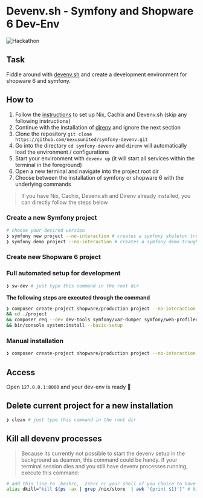 # Devenv.sh - Symfony and Shopware 6 Dev-Env

![Hackathon](./hackathon.png)

## Task

Fiddle around with [devenv.sh](https://devenv.sh) and create a development environment for shopware 6 and symfony.  

## How to

1. Follow the [instructions](https://developer.shopware.com/docs/guides/installation/devenv#installation) to set up Nix, Cachix and Devenv.sh (skip any following instructions)
2. Continue with the installation of [direnv](https://developer.shopware.com/docs/guides/installation/devenv#direnv) and ignore the next section
3. Clone the repository `git clone https://github.com/nexusunited/symfony-devenv.git`
4. Go into the directory `cd symfony-devenv` and `direnv` will automatically load the environment / configurations
5. Start your environment with `devenv up` (it will start all services within the terminal in the foreground)
6. Open a new terminal and navigate into the project root dir
7. Choose between the installation of symfony or shopware 6 with the underlying commands

> If you have Nix, Cachix, Devenv.sh and Direnv already installed, you can directly follow the steps below  

### Create a new Symfony project 
```bash
# choose your desired version
❯ symfony new project --no-interaction # creates a symfony skeleton trough the symfony-cli
❯ symfony demo project --no-interaction # creates a symfony demo trough the symfony-cli
```

### Create new Shopware 6 project

### Full automated setup for development
```bash
❯ sw-dev # just type this command in the root dir
```

**The following steps are executed through the command**
```bash
❯ composer create-project shopware/production project --no-interaction \
&& cd ./project
&& composer req --dev dev-tools symfony/var-dumper symfony/web-profiler-bundle maltyxx/images-generator mbezhanov/faker-provider-collection frosh/development-helper frosh/tools
&& bin/console system:install --basic-setup
```

### Manual installation 
```bash
❯ composer create-project shopware/production project --no-interaction
```

## Access

Open `127.0.0.1:8000` and your dev-env is ready 🎉


## Delete current project for a new installation
```bash
❯ clean # just type this command in the root dir
```

## Kill all devenv processes
> Because its currently not possible to start the devenv setup in the background as deamon, this command could be handy. If your terminal session dies and you still have devenv processes running, execute this command:
```bash
# add this line to .bashrc, .zshrc or your shell of you choice to have the command "dkill" available
alias dkill="kill $(ps -ax | grep /nix/store  | awk '{print $1}')" # kill all devenv.sh processes
```


